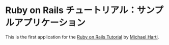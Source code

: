 # Ruby on Rails チュートリアル：サンプルアプリケーション

This is the first application for the
[Ruby on Rails Tutorial](http://railstutorial.jp/)
by [Michael Hartl](http://michaelhartl.com/).
